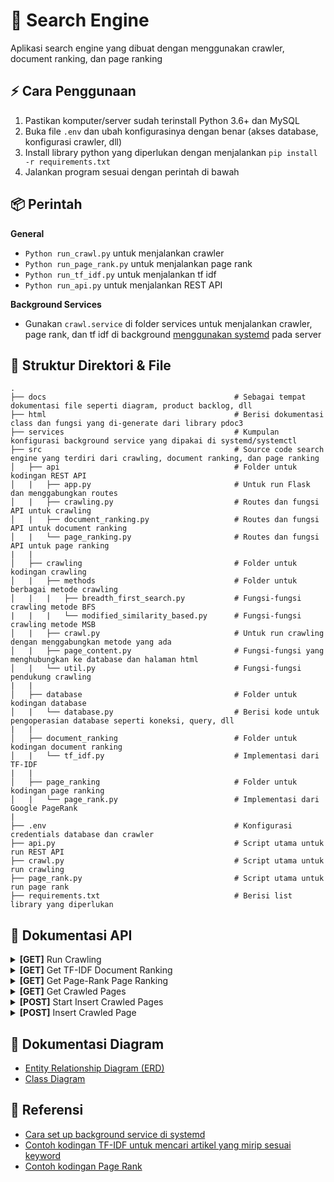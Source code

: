 # :beginner: Search Engine

Aplikasi search engine yang dibuat dengan menggunakan crawler, document ranking, dan page ranking

## :zap: Cara Penggunaan

1. Pastikan komputer/server sudah terinstall Python 3.6+ dan MySQL
2. Buka file `.env` dan ubah konfigurasinya dengan benar (akses database, konfigurasi crawler, dll)
3. Install library python yang diperlukan dengan menjalankan `pip install -r requirements.txt`
4. Jalankan program sesuai dengan perintah di bawah

## :package: Perintah

**General**

- `Python run_crawl.py` untuk menjalankan crawler
- `Python run_page_rank.py` untuk menjalankan page rank
- `Python run_tf_idf.py` untuk menjalankan tf idf
- `Python run_api.py` untuk menjalankan REST API

**Background Services**

- Gunakan `crawl.service` di folder services untuk menjalankan crawler, page rank, dan tf idf di background [menggunakan systemd](https://medium.com/codex/setup-a-python-script-as-a-service-through-systemctl-systemd-f0cc55a42267) pada server

## :file_folder: Struktur Direktori & File

    .
    ├── docs                                          # Sebagai tempat dokumentasi file seperti diagram, product backlog, dll
    ├── html                                          # Berisi dokumentasi class dan fungsi yang di-generate dari library pdoc3
    ├── services                                      # Kumpulan konfigurasi background service yang dipakai di systemd/systemctl
    ├── src                                           # Source code search engine yang terdiri dari crawling, document ranking, dan page ranking
    │   ├── api                                       # Folder untuk kodingan REST API
    │   |   ├── app.py                                # Untuk run Flask dan menggabungkan routes
    │   |   ├── crawling.py                           # Routes dan fungsi API untuk crawling
    │   |   ├── document_ranking.py                   # Routes dan fungsi API untuk document ranking
    │   |   └── page_ranking.py                       # Routes dan fungsi API untuk page ranking
    |   |
    │   ├── crawling                                  # Folder untuk kodingan crawling
    │   |   ├── methods                               # Folder untuk berbagai metode crawling
    │   |   |   ├── breadth_first_search.py           # Fungsi-fungsi crawling metode BFS
    |   |   |   └── modified_similarity_based.py      # Fungsi-fungsi crawling metode MSB
    │   |   ├── crawl.py                              # Untuk run crawling dengan menggabungkan metode yang ada
    │   |   ├── page_content.py                       # Fungsi-fungsi yang menghubungkan ke database dan halaman html
    │   |   └── util.py                               # Fungsi-fungsi pendukung crawling
    |   |
    │   ├── database                                  # Folder untuk kodingan database
    │   |   └── database.py                           # Berisi kode untuk pengoperasian database seperti koneksi, query, dll
    |   |
    │   ├── document_ranking                          # Folder untuk kodingan document ranking
    │   |   └── tf_idf.py                             # Implementasi dari TF-IDF
    |   |
    │   ├── page_ranking                              # Folder untuk kodingan page ranking
    │   |   └── page_rank.py                          # Implementasi dari Google PageRank
    |
    ├── .env                                          # Konfigurasi credentials database dan crawler
    ├── api.py                                        # Script utama untuk run REST API
    ├── crawl.py                                      # Script utama untuk run crawling
    ├── page_rank.py                                  # Script utama untuk run page rank
    ├── requirements.txt                              # Berisi list library yang diperlukan

## :wrench: Dokumentasi API

<details>
<summary><b>[GET]</b> Run Crawling</summary>

- **URL**: `/api/v1.0/crawling/crawl?duration=10`

- **Method**: `GET`

- **Response**:

```json
{
  "data": {
    "added_pages": 5
  },
  "message": "Sukses",
  "ok": true
}
```

</details>

<details>
<summary><b>[GET]</b> Get TF-IDF Document Ranking</summary>

- **URL**: `/api/v1.0/document_ranking/tf_idf?keyword=barcelona`

- **Method**: `GET`

- **Response**:

```json
{
  "data": [
    {
      "id_tfidf": 3378,
      "keyword": "barcelona",
      "tfidf_score": 0.3666888423866252,
      "url": "https://www.indosport.com/sepakbola/20220818/kejam-demi-bisa-daftarkan-pemain-baru-barcelona-bakal-phk-2-pemain-terbuangnya"
    },
    {
      "id_tfidf": 3379,
      "keyword": "barcelona",
      "tfidf_score": 0.3543321877907969,
      "url": "https://www.indosport.com/tag/194/barcelona"
    }
  ],
  "message": "Sukses",
  "ok": true
}
```

</details>

<details>
<summary><b>[GET]</b> Get Page-Rank Page Ranking</summary>

- **URL**: `/api/v1.0/page_ranking/page_rank`

- **Method**: `GET`

- **Response**:

```json
{
  "data": [
    {
      "id_pagerank": 1,
      "pagerank_score": 0.0017783111027720113,
      "url": "https://www.indosport.com"
    },
    {
      "id_pagerank": 256,
      "pagerank_score": 0.0002961208172934557,
      "url": "https://www.curiouscuisiniere.com/about/privacy-policy"
    }
  ],
  "message": "Sukses",
  "ok": true
}
```

</details>

<details>
<summary><b>[GET]</b> Get Crawled Pages</summary>

- **URL**: `/api/v1.0/crawling/pages` or  
  `/api/v1.0/crawling/pages?start=0&length=999`

- **Method**: `GET`

- **Response**:

```json
{
  "data": [
    {
      "content_text": "Anies Siapkan Hunian Kelas Menengah,Alaspadu dan Rumapadu,",
      "crawl_id": 1,
      "created_at": "2022-08-20 02:41:49",
      "description": "CNNIndonesia.com menyajikan berita Terbaru, Terkini Indonesia seputar nasional, politik, ekonomi, internasional, olahraga, teknologi, hiburan, gaya hidup.",
      "duration_crawl": "0:00:00",
      "hot_url": 0,
      "size_bytes": 121345,
      "html5": 1,
      "id_information": 2682,
      "keywords": "cnn, cnn indonesia, indonesia, berita, berita terbaru, berita terkini, berita indonesia, berita dunia, berita nasional, berita politik, berita ekonomi, berita internasional, berita olahraga",
      "model_crawl": "BFS crawling",
      "title": "CNN Indonesia | Berita Terbaru, Terkini Indonesia, Dunia",
      "url": "https://www.cnnindonesia.com/features"
    },
    {
      "content_text": "Anies Siapkan Hunian Kelas Menengah,Alaspadu dan Rumapadu,",
      "crawl_id": 1,
      "created_at": "2022-08-20 02:41:50",
      "description": "CNNIndonesia.com menyajikan berita terbaru, terkini Indonesia, dunia, seputar politik, hukum kriminal, peristiwa",
      "duration_crawl": "0:00:01",
      "hot_url": 0,
      "size_bytes": 121345,
      "html5": 1,
      "id_information": 2683,
      "keywords": "berita nasional terbaru, berita politik nasional, Berita Terkini, Berita Hari Ini, Breaking News, News Today, News, Hot News, Berita Nasional, Berita politik, Berita kriminal, Berita Hukum, Berita Pemerintahan, Berita Harian, Berita Akurat, Berita Tepercaya",
      "model_crawl": "BFS crawling",
      "title": "CNN Indonesia | Berita Terkini Nasional",
      "url": "https://www.cnnindonesia.com/nasional"
    }
  ],
  "message": "Sukses",
  "ok": true
}
```

</details>

<details>
<summary><b>[POST]</b> Start Insert Crawled Pages</summary>

- **URL**: `/api/v1.0/crawling/start_insert`

- **Method**: `POST`

- **Request Payload**:

```json
{
  "start_urls": "https://www.indosport.com https://detik.com https://www.curiouscuisiniere.com",
  "keyword": "",
  "duration_crawl": 28800
}
```

- **Response**:

```json
{
  "data": {
    "id_crawling": 3
  },
  "message": "Sukses",
  "ok": true
}
```

</details>

<details>
<summary><b>[POST]</b> Insert Crawled Page</summary>

- **URL**: `/api/v1.0/crawling/insert_page`

- **Method**: `POST`

- **Request Payload**:

```json
{
  "page_information": {
    "crawl_id": 3,
    "url": "https://www.indosport.com",
    "html5": 0,
    "title": "INDOSPORT - Berita Olahraga Terkini dan Sepak Bola Indonesia",
    "description": "INDOSPORT.com – Portal Berita Olahraga dan Sepakbola. Menyajikan berita bola terkini, hasil pertandingan, prediksi dan jadwal pertandingan, Liga 1, Liga Inggris, Liga Spanyol, Liga Italia, Liga Champions.",
    "keywords": "Jadwal Pertandingan, Hasil Pertandingan, Klasemen, Prediksi Pertandingan, Liga 1, Liga Inggris, Sepakbola, Liga Champions, Liga Spanyol, Liga Italia, Badminton, Bulutangkis, Link Live Streaming, MotoGP, Berita Sepakbola, Piala Dunia, Tempat Olahraga, Olahraga, Berita Bola, Esport, Basketball.",
    "content_text": "Jumat,19 Agustus 2022 21:05 WIB 3 Bintang Murah dengan Statistik Lebih Mentereng dari Casemiro yang Bisa Dilirik Man United Jumat,19 Agustus 2022 19:32 WIB 4 Kali Dipecat Termasuk saat Latih Timnas Indonesia,Mampukah Luis Milla Bawa Persib Berprestasi? Jumat,19 Agustus 2022 18:42 WIB Resmi Latih Persib,Ini 3 Prestasi Mentereng Luis 13:45 WIB Potret Kemenangan Dramatis PSM Makassar Atas RANS Nusantara di Liga 1 Liga Indonesia |  Minggu,24 Juli 2022 21:13 WIB Kemegahan dan Fasilitas Mewah Stadion JIS di Hari Launching       Tentang Indosport Redaksi Karir Pedoman Media Siber SOP Perlindungan Wartawan Iklan & Kerjasama RSS Copyright © 2012 - 2022 INDOSPORT. All rights reserved",
    "hot_url": 0,
    "size_bytes": 121345,
    "model_crawl": "BFS Crawling",
    "duration_crawl": 28800
  },
  "page_forms": [
    {
      "url": "https://www.indosport.com",
      "form": "<form action='https://www.indosport.com/search' method='get'></form>"
    },
    {
      "url": "https://www.indosport.com",
      "form": "<form action='https://www.indosport.com/searchv2' method='post'></form>"
    }
  ],
  "page_images": [
    {
      "url": "https://www.indosport.com",
      "image": "<img alt='' height='1' src='https://certify.alexametrics.com/atrk.gif?account=/HVtm1akKd607i' style='display:none' width='1'/>"
    },
    {
      "url": "https://www.indosport.com",
      "image": "<img alt='' height='1' src='https://sb.scorecardresearch.com/blabla.jpeg' style='display:none' width='1'/>"
    }
  ],
  "page_linking": [
    {
      "crawl_id": 3,
      "url": "https://www.indosport.com",
      "outgoing_link": "https://www.indosport.com/sepakbola"
    },
    {
      "crawl_id": 1,
      "url": "https://www.indosport.com",
      "outgoing_link": "https://www.indosport.com/liga-spanyol"
    }
  ],
  "page_list": [
    {
      "url": "https://www.indosport.com",
      "list": "<li class='bc_home'><a href='https://www.indosport.com'><i class='sprite sprite-mobile sprite-icon_home icon-sidebar'></i></li>"
    },
    {
      "url": "https://www.indosport.com",
      "list": "<li class='bc_home'><a href='https://www.indosport.com'><i class='sprite sprite-mobile sprite-icon_home icon-sidebar'></i></li>"
    }
  ],
  "page_scripts": [
    {
      "url": "https://www.indosport.com",
      "script": "<script type='text/javascript'>window.ga=window.ga||function(){(ga.q=ga.q||[]).push(arguments)};ga.l=+new Date;</script>"
    },
    {
      "url": "https://www.indosport.com",
      "script": "<script type='text/javascript'>window.ga=window.bc||function(){(ga.q=ga.q||[]).push(arguments)};ga.l=+new Date;</script>"
    }
  ],
  "page_styles": [
    {
      "url": "https://www.indosport.com",
      "style": "<style>.bn_skin{z-index: 2 !important;}</style>"
    },
    {
      "url": "https://www.indosport.com",
      "style": "<style>.bn_skin{z-index: 115 !important;}</style>"
    }
  ],
  "page_tables": [
    {
      "url": "https://www.indosport.com",
      "table_str": "<table class='table'><thead><tr><th class='waktu'>Waktu</th><th class='pertandingan'>Pertandingan</th><th class='tv'>Live TV</th></tr></thead><tbody></tr></tbody></table>"
    },
    {
      "url": "https://www.indosport.com",
      "table_str": "<table class='table'><thead><tr><th class='waktu'>Waktu</th><th class='pertandingan'>Pertandingan</th><th class='tv'>Live TV</th></tr></thead><tbody></tr></tbody></table>"
    }
  ]
}
```

- **Response**:

```json
{
  "message": "Sukses",
  "ok": true
}
```

</details>

## :notebook: Dokumentasi Diagram

- [Entity Relationship Diagram (ERD)](https://dbdiagram.io/d/62622c031072ae0b6acb52f0)
- [Class Diagram](docs/class_diagram.png)

## :page_facing_up: Referensi

- [Cara set up background service di systemd](https://medium.com/codex/setup-a-python-script-as-a-service-through-systemctl-systemd-f0cc55a42267)
- [Contoh kodingan TF-IDF untuk mencari artikel yang mirip sesuai keyword](https://www.kaggle.com/code/yclaudel/find-similar-articles-with-tf-idf)
- [Contoh kodingan Page Rank](https://github.com/nicholaskajoh/devsearch/blob/f6d51fc478e5bae68e4ba32f3299ab20c0ffa033/devsearch/pagerank.py)
